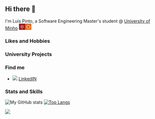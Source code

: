 ## Hi there 👋

I'm Luis Pinto, a Software Engineering Master's student @ [University of Minho](https://www.uminho.pt/EN/)    <img height="20" src="https://github.com/L-Pinto/UMinho-LEI/blob/main/UM_tiny_logo.jpg">


### Likes and Hobbies

<!--
- Reading
- Music
- Sports
- All things science related
- Personal Finances
- Learning new things in general
-->

### University Projects

<!--
    [Here](https://github.com/L-Pinto/UMinho-LEI) you can find projects developed during my bachelor.
    [Here](https://github.com/L-Pinto/UMinho-MEI) are my masters projects.
-->

### Find me
   - <img height="25" src="https://i.pinimg.com/originals/ce/09/3c/ce093c7214ad357bb665cfd2f66a8b6b.png"> [LinkedIN](https://pt.linkedin.com/)
<!--
  - Email Profissional
  - outro, exemplo : instagram ou site pessoal
-->


### Stats and Skills

![My GitHub stats](https://github-readme-stats.vercel.app/api?username=L-Pinto&count_private=true&show_icons=true&theme=gotham&hide=contribs&hide_border=true)
[![Top Langs](https://github-readme-stats.vercel.app/api/top-langs/?username=L-Pinto&layout=compact&hide=roff&theme=gotham&hide_border=true)](https://github.com/anuraghazra/github-readme-stats)

![](https://komarev.com/ghpvc/?username=L-Pinto)

<!--
**L-Pinto/L-Pinto** is a ✨ _special_ ✨ repository because its `README.md` (this file) appears on your GitHub profile.

Here are some ideas to get you started:
- 🔭 I’m currently working on ...
- 🌱 I’m currently learning ...
- 💬 Ask me about ...
- 📫 How to reach me: ...
- ⚡ Fun fact: ... on ...
- 🤔 I’m looking for help with ...
- 👯 I’m looking to collaborate- 
- 😄 Pronouns: ...
-->
